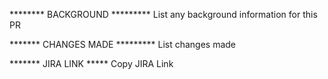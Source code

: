 ******** BACKGROUND *********
    List any background information for this PR 


******* CHANGES MADE *********
    List changes made


******* JIRA LINK *****
    Copy JIRA Link 
